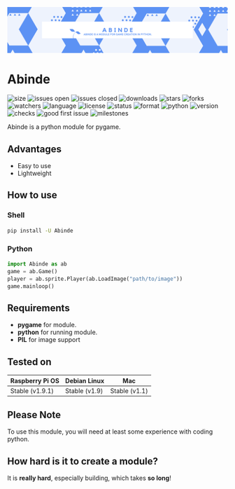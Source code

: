 ![](Abinde.png)
# Abinde

![size](https://img.shields.io/github/languages/code-size/desvasicek/Abinde)
![issues open](https://img.shields.io/github/issues/desvasicek/Abinde)
![issues closed](https://img.shields.io/github/issues-closed/desvasicek/Abinde)
![downloads](https://img.shields.io/pypi/dd/Abinde)
![stars](https://img.shields.io/github/stars/desvasicek/Abinde)
![forks](https://img.shields.io/github/forks/desvasicek/Abinde)
![watchers](https://img.shields.io/github/watchers/desvasicek/Abinde)
![language](https://img.shields.io/github/languages/top/desvasicek/Abinde)
![license](https://img.shields.io/github/license/desvasicek/Abinde)
![status](https://img.shields.io/pypi/status/Abinde)
![format](https://img.shields.io/pypi/format/Abinde)
![python](https://img.shields.io/pypi/pyversions/Abinde)
![version](https://img.shields.io/pypi/v/Abinde)
![checks](https://img.shields.io/github/checks-status/desvasicek/Abinde/main)
![good first issue](https://img.shields.io/github/labels/desvasicek/Abinde/good%20first%20issue?color=yellow)
![milestones](https://img.shields.io/github/milestones/all/desvasicek/Abinde)

Abinde is a python module for pygame.

## Advantages

- Easy to use
- Lightweight

## How to use

### Shell

```sh
pip install -U Abinde
```

### Python

```python
import Abinde as ab
game = ab.Game()
player = ab.sprite.Player(ab.LoadImage("path/to/image"))
game.mainloop()
```

## Requirements

- __pygame__ for module.
- __python__ for running module.
- __PIL__ for image support

## Tested on

| Raspberry Pi OS | Debian Linux    | Mac             |
|-----------------|-----------------|-----------------|
| Stable (v1.9.1) | Stable (v1.9)   | Stable (v1.1)   |

## Please Note

To use this module, you will need at least some experience with coding python.

## How hard is it to create a module?

It is __really hard__, especially building, which takes __so long__! 
